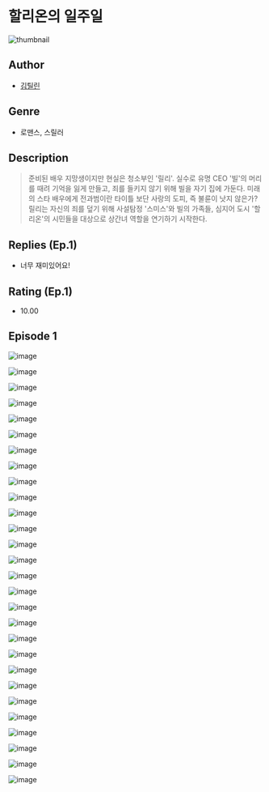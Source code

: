 # 할리온의 일주일
![thumbnail](https://image-comic.pstatic.net/user_contents_data/challenge_comic/2023/05/25/367151/upload_3544667395411239781_480x623.jpeg)

## Author
- [김틸린](https://comic.naver.com/artistTitle?id=367151)

## Genre
- 로맨스, 스릴러

## Description
> 준비된 배우 지망생이지만 현실은 청소부인 '릴리'. 실수로 유명 CEO '빌'의 머리를 때려 기억을 잃게 만들고, 죄를 들키지 않기 위해 빌을 자기 집에 가둔다. 미래의 스타 배우에게 전과범이란 타이틀 보단 사랑의 도피, 즉 불륜이 낫지 않은가? 릴리는 자신의 죄를 덮기 위해 사설탐정 '스미스'와 빌의 가족들, 심지어 도시 '할리온'의 시민들을 대상으로 상간녀 역할을 연기하기 시작한다.

## Replies (Ep.1)
- 너무 재미있어요!

## Rating (Ep.1)
- 10.00

## Episode 1
![image](https://image-comic.pstatic.net/user_contents_data/challenge_comic/2023/05/25/367151/upload_7221069245142414648.jpeg)

![image](https://image-comic.pstatic.net/user_contents_data/challenge_comic/2023/05/25/367151/upload_7075824833610199861.jpeg)

![image](https://image-comic.pstatic.net/user_contents_data/challenge_comic/2023/05/25/367151/upload_3487303863708771125.jpeg)

![image](https://image-comic.pstatic.net/user_contents_data/challenge_comic/2023/05/25/367151/upload_3991935734082843491.jpeg)

![image](https://image-comic.pstatic.net/user_contents_data/challenge_comic/2023/05/25/367151/upload_7161067989325919588.jpeg)

![image](https://image-comic.pstatic.net/user_contents_data/challenge_comic/2023/05/25/367151/upload_3905013626795275107.jpeg)

![image](https://image-comic.pstatic.net/user_contents_data/challenge_comic/2023/05/25/367151/upload_3472900068060782899.jpeg)

![image](https://image-comic.pstatic.net/user_contents_data/challenge_comic/2023/05/25/367151/upload_3689628288281032292.jpeg)

![image](https://image-comic.pstatic.net/user_contents_data/challenge_comic/2023/05/25/367151/upload_3906981761182283570.jpeg)

![image](https://image-comic.pstatic.net/user_contents_data/challenge_comic/2023/05/25/367151/upload_4051379537470317923.jpeg)

![image](https://image-comic.pstatic.net/user_contents_data/challenge_comic/2023/05/25/367151/upload_7221022147319313505.jpeg)

![image](https://image-comic.pstatic.net/user_contents_data/challenge_comic/2023/05/25/367151/upload_7147268930257904230.jpeg)

![image](https://image-comic.pstatic.net/user_contents_data/challenge_comic/2023/05/25/367151/upload_7004614958775690550.jpeg)

![image](https://image-comic.pstatic.net/user_contents_data/challenge_comic/2023/05/25/367151/upload_3906135339075582256.jpeg)

![image](https://image-comic.pstatic.net/user_contents_data/challenge_comic/2023/05/25/367151/upload_3703476427584713776.jpeg)

![image](https://image-comic.pstatic.net/user_contents_data/challenge_comic/2023/05/25/367151/upload_4123436005421233714.jpeg)

![image](https://image-comic.pstatic.net/user_contents_data/challenge_comic/2023/05/25/367151/upload_4121695492221973561.jpeg)

![image](https://image-comic.pstatic.net/user_contents_data/challenge_comic/2023/05/25/367151/upload_3703139997779899747.jpeg)

![image](https://image-comic.pstatic.net/user_contents_data/challenge_comic/2023/05/25/367151/upload_3761461594885075255.jpeg)

![image](https://image-comic.pstatic.net/user_contents_data/challenge_comic/2023/05/25/367151/upload_4121464778644468278.jpeg)

![image](https://image-comic.pstatic.net/user_contents_data/challenge_comic/2023/05/25/367151/upload_3919317375441450340.jpeg)

![image](https://image-comic.pstatic.net/user_contents_data/challenge_comic/2023/05/25/367151/upload_7075212610939281720.jpeg)

![image](https://image-comic.pstatic.net/user_contents_data/challenge_comic/2023/05/25/367151/upload_3847592727217922613.jpeg)

![image](https://image-comic.pstatic.net/user_contents_data/challenge_comic/2023/05/25/367151/upload_3978138838789271608.jpeg)

![image](https://image-comic.pstatic.net/user_contents_data/challenge_comic/2023/05/25/367151/upload_3847310367494923058.jpeg)

![image](https://image-comic.pstatic.net/user_contents_data/challenge_comic/2023/05/25/367151/upload_3905572166656681061.jpeg)

![image](https://image-comic.pstatic.net/user_contents_data/challenge_comic/2023/05/25/367151/upload_4049925076843704630.jpeg)

![image](https://image-comic.pstatic.net/user_contents_data/challenge_comic/2023/05/25/367151/upload_3775486780555999289.jpeg)
